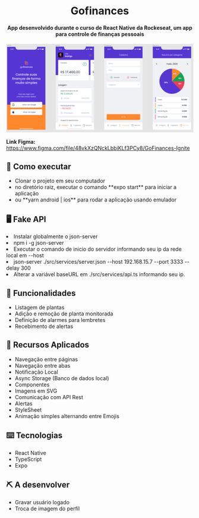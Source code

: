 <h1 align="center">
  Gofinances
</h1>

<h4 align="center">App desenvolvido durante o curso de React Native da Rockeseat, um app para controle de finanças pessoais</h4>

![](https://github.com/luisescx/gofinances/blob/master/assets/preview.png)

**Link Figma:** https://www.figma.com/file/48vkXzQNckLbbiKLf3PCy8/GoFinances-Ignite

## 🚀 Como executar

<ul>
  <li> Clonar o projeto em seu computador</li>
  <li> no diretório raiz, executar o comando **expo start** para iniciar a aplicação </li>
  <li> ou **yarn android | ios** para rodar a aplicação usando emulador </li>
</ul>

## 🖥 Fake API

  <li> Instalar globalmente o json-server</li>
  <li> npm i -g json-server</li>
  <li> Executar o comando de inicio do servidor informando seu ip da rede local em --host </li>
  <li> json-server ./src/services/server.json --host 192.168.15.7 --port 3333 --delay 300 </li>
  <li> Alterar a variável baseURL em ./src/services/api.ts informando seu ip.</li>
</ul>

## 💬 Funcionalidades

<ul>
  <li>Listagem de plantas</li>
  <li>Adição e remoção de planta monitorada</li>
  <li>Definição de alarmes para lembretes</li>
  <li>Recebimento de alertas</li>
</ul>

## 📱 Recursos Aplicados

<ul>
  <li>Navegação entre páginas</li>
  <li>Navegação entre abas</li>
  <li>Notificação Local</li>
  <li>Async Storage (Banco de dados local)</li>
  <li>Componentes</li>
  <li>Imagens em SVG</li>
  <li>Comunicação com API Rest</li>
  <li>Alertas</li>
  <li>StyleSheet</li>
  <li>Animação simples alternando entre Emojis</li>
</ul>

## ⌨️ Tecnologias

<ul>
  <li>React Native</li>
  <li>TypeScript</li>
  <li>Expo</li>
</ul>

## ⛏ A desenvolver

<ul>
  <li>Gravar usuário logado</li>
  <li>Troca de imagem do perfíl</li>
</ul>
